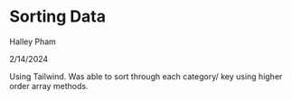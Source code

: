 # Sorting Data

Halley Pham

2/14/2024

Using Tailwind. Was able to sort through each category/ key using higher order array methods. 